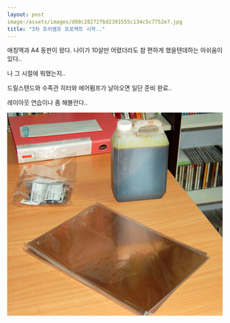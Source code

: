 ```yaml
---
layout: post
image:/assets/images/d08c28272fbd2391555c134c5c7752e7.jpg
title: "3차 프리앰프 프로젝트 시작.."
---
```


애칭액과 A4 동판이 왔다. 
나이가 10살만 어렸더라도 참 편하게 했을텐데하는 아쉬움이 있다..

나 그 시절에 뭐했는지..

드릴스텐드와 수족관 히터와 에어펌프가 날아오면 일단 준비 완료..

레이아웃 연습이나 좀 해볼란다..

![image](/assets/images/d08c28272fbd2391555c134c5c7752e7.jpg)

